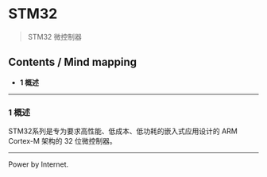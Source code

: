 # STM32

> STM32 微控制器

## Contents / Mind mapping
- **1 概述**

---

### 1 概述

STM32系列是专为要求高性能、低成本、低功耗的嵌入式应用设计的 ARM Cortex-M 架构的 32 位微控制器。



---
Power by Internet.
